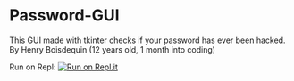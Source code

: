 # Password-GUI
This GUI made with tkinter checks if your password has ever been hacked. By Henry Boisdequin (12 years old, 1 month into coding)

Run on Repl: 
[![Run on Repl.it](https://repl.it/badge/github/henryboisdequin/Password-GUI)](https://repl.it/github/henryboisdequin/Password-GUI)
